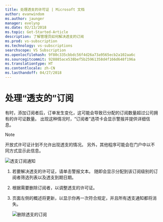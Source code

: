 ```yaml
---
title: 处理透支的许可证 | Microsoft 文档
author: evanwindom
ms.author: jaunger
manager: evelynp
ms.date: 02/13/2018
ms.topic: Get-Started-Article
description: 了解管理员如何解决透支的订阅
ms.prod: vs-subscription
ms.technology: vs-subscriptions
searchscope: VS Subscription
ms.openlocfilehash: 9f80c335cbbdc56f4d26a73a9565ecb2a102aa6c
ms.sourcegitcommit: 928885ace538bef5b25961358d4f166d648f196a
ms.translationtype: HT
ms.contentlocale: zh-CN
ms.lasthandoff: 04/27/2018
---
```

# <a name="handling-over-claimed-subscriptions"></a>处理“透支的”订阅

有时，添加订阅者后，订单发生变化，这可能会导致已分配的订阅数量超过公司拥有的许可证数量。 出现这种情况时，“订阅者”选项卡会显示警报并提供详细信息。 

> [!NOTE] 
> 开放式许可证计划不允许出现透支的情况。  另外，其他程序可能会在门户中以不同方式显示此信息。 

 ![透支订阅通知](_img\over-claimed\over-claimed-alert.png)

1.  若要解决透支的许可证，请单击警报文本。 随即会显示分配到该订阅级别的订阅者筛选列表以及透支到期日期。 

2.  根据需要删除订阅者，以调整透支的许可证。 

3.  页面左侧的概述将更新，以显示你再一次符合规定，并且所有透支通知都将消失。 

    ![删除透支的订阅](_img\over-claimed\delete-over-claimed.png)